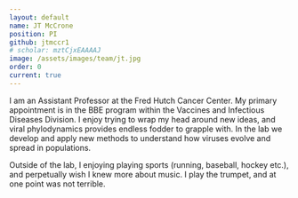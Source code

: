 ```yaml
---
layout: default
name: JT McCrone
position: PI
github: jtmccr1
# scholar: mztCjxEAAAAJ
image: /assets/images/team/jt.jpg 
order: 0
current: true
---
```


I am an Assistant Professor at the Fred Hutch Cancer Center. 
My primary appointment is in the BBE program within the Vaccines and Infectious Diseases Division. 
I  enjoy trying to wrap my head around new ideas, and  viral phylodynamics provides endless fodder to grapple with. 
In the lab we develop and apply new methods to understand how viruses evolve and spread in populations.  

Outside of the lab, I enjoying playing sports (running, baseball, hockey etc.), and perpetually wish I knew more about music. 
I play the trumpet, and at one point was not terrible.
<!-- Most of my leisure time is now consumed sharing these interests with my kids.  -->
